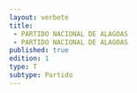 ```yaml
---
layout: verbete
title:
 - PARTIDO NACIONAL DE ALAGOAS
 - PARTIDO NACIONAL DE ALAGOAS
published: true
edition: 1  
type: T
subtype: Partido
---
```


